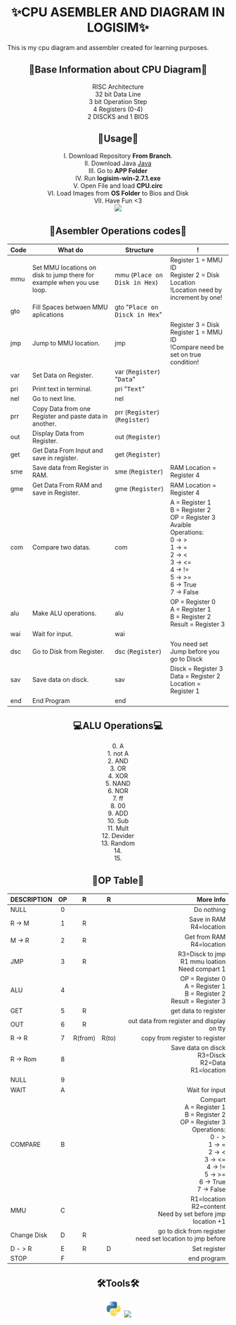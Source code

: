 <div align=center>
<h1>✨CPU ASEMBLER AND DIAGRAM IN LOGISIM✨</h1></div>
This is my cpu diagram and assembler created for learning purposes.
<div align=center><h2>🎈Base Information about CPU Diagram🎈</h2>
RISC Architecture<br>
32 bit Data Line<br>
3 bit Operation Step<br>
4 Registers (0-4)<br>
2 DISCKS and 1 BIOS<br>
</div>
<div align=center><h2>💎Usage💎</h2>
I. Download Repository <b>From Branch</b>.</br>
II. Download Java <a href="https://www.java.com/en/download/">Java</a></br>
III. Go to <b>APP Folder</b></br>
IV. Run <b>logisim-win-2.7.1.exe</b></br>
V. Open File and load <b>CPU.circ</b></br>
VI. Load Images from <b>OS Folder</b> to Bios and Disk<br>
VII. Have Fun <3</br>
<img src="https://media.tenor.com/qCbx8Zp1LnIAAAAd/anime-anime-funny.gif">
</div>
<div align=center><h2>📃Asembler Operations codes📃</h2>

| Code | What do | Structure | ! |
|------|---------|-----------|---|
| mmu | Set MMU locations on disk to jump there for example when you use loop. | mmu (<kbd>Place on Disk in Hex</kbd>) | Register 1 = MMU ID</br> Register 2 = Disk Location</br> !Location need by increment by one! |
| gto | Fill Spaces betwaen MMU aplications | gto "<kbd>Place on Disck in Hex</kbd>" | |
| jmp | Jump to MMU location. | jmp | Register 3 = Disk</br> Register 1 = MMU ID</br> !Compare need be set on true condition! |
| var | Set Data on Register. | var (<kbd>Register</kbd>) "<kbd>Data</kbd>" | |
| pri | Print text in terminal. | pri "<kbd>Text</kbd>" | |
| nel | Go to next line. | nel | |
| prr | Copy Data from one Register and paste data in another. | prr (<kbd>Register</kbd>) (<kbd>Register</kbd>) | |
| out | Display Data from Register. | out (<kbd>Register</kbd>) | |
| get | Get Data From Input and save in register. | get (<kbd>Register</kbd>) | |
| sme | Save data from Register in RAM. | sme (<kbd>Register</kbd>) | RAM Location = Register 4 |
| gme | Get Data From RAM and save in Register. | gme (<kbd>Register</kbd>)| RAM Location = Register 4 |
| com | Compare two datas. | com | A = Register 1</br> B = Register 2</br> OP = Register 3</br> Avaible Operations:</br> 0 -> ></br> 1 -> =</br> 2 -> <</br> 3 -> <=</br> 4 -> !=</br> 5 -> >=</br> 6 -> True</br> 7 -> False |
| alu | Make ALU operations. | alu | OP = Register 0</br> A = Register 1</br> B = Register 2</br> Result = Register 3 |
| wai | Wait for input. | wai | |
| dsc | Go to Disk from Register. | dsc (<kbd>Register</kbd>) | You need set Jump before you go to Disck |
| sav | Save data on disck. | sav | Disck = Register 3</br> Data = Register 2</br> Location = Register 1</br> |
| end | End Program| end | |
</div>
<div align=center><h2>💻ALU Operations💻</h2></div>
<div width=20px align=center>0. A</div>
<div width=20px align=center>1. not A</div>
<div width=20px align=center>2. AND</div>
<div width=20px align=center>3. OR</div>
<div width=20px align=center>4. XOR</div>
<div width=20px align=center>5. NAND</div>
<div width=20px align=center>6. NOR</div>
<div width=20px align=center>7. ff</div>
<div width=20px align=center>8. 00</div>
<div width=20px align=center>9. ADD</div>
<div width=20px align=center>10. Sub</div>
<div width=20px align=center>11. Mult</div>
<div width=20px align=center>12. Devider</div>
<div width=20px align=center>13. Random</div>
<div width=20px align=center>14.</div>
<div width=20px align=center>15.</div>
<div align=center><h2>🗻OP Table🗻</h2>

| DESCRIPTION | OP | R | R | More Info|
| :---- | :----: | :----: | :----: | ----: |
| NULL | 0 |  |  | Do nothing |
| R -> M | 1 | R |  | Save in RAM</br> R4=location |
| M -> R | 2 | R |  | Get from RAM</br> R4=location |
| JMP | 3 | R |  | R3=Disck to jmp</br> R1 mmu loation</br> Need compart 1 |
| ALU | 4 |  |  | OP = Register 0</br> A = Register 1</br> B = Register 2</br> Result = Register 3 |
| GET | 5 | R |  | get data to register |
| OUT | 6 | R |  | out data from register and display on tty |
| R -> R | 7 | R(from) | R(to) | copy from register to register |
| R -> Rom | 8 |  |  | Save data on disck</br> R3=Disck</br> R2=Data</br> R1=location |
| NULL | 9 |  |  |  |
| WAIT | A |  |  | Wait for input |
| COMPARE | B |  |  | Compart</br> A = Register 1</br> B = Register 2</br> OP = Register 3</br> Operations:</br> 0 - ></br> 1 -> =</br> 2 -> <</br> 3 -> <=</br> 4 -> !=</br> 5 -> >=</br> 6 -> True</br> 7 -> False |
| MMU | C |  |  | R1=location</br> R2=content</br> Need by set before jmp</br> location +1 |
| Change Disk | D | R |  | go to dick from register</br> need set location to jmp before |
| D - > R | E | R | D | Set register |
| STOP | F |  |  | end program |
</div>
<div align=center><h2>🛠️Tools🛠️</h2>
<a href = https://www.python.org/><img width = "40px" src = https://github.com/devicons/devicon/blob/master/icons/python/python-original.svg ></a>
<a href = https://logisim.en.softonic.com/><img width = "40px" src = https://upload.wikimedia.org/wikipedia/commons/b/ba/Logisim-icon.svg ></a>
</div>
